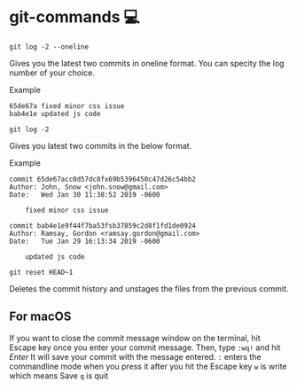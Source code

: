 # git-commands :computer:	

```
git log -2 --oneline
```
Gives you the latest two commits in oneline format. You can specity the log number of your choice. 

Example
```
65de67a fixed minor css issue
bab4e1e updated js code
```

```
git log -2 
```
Gives you latest two commits in the below format.

Example
```
commit 65de67acc0d57dc8fx69b5396450c47d26c54bb2
Author: John, Snow <john.snow@gmail.com>
Date:   Wed Jan 30 11:38:52 2019 -0600

    fixed minor css issue

commit bab4e1e9f44f7ba53fsb37859c2d8f1fd1de0924
Author: Ramsay, Gordon <ramsay.gordon@gmail.com>
Date:   Tue Jan 29 16:13:34 2019 -0600

    updated js code
```

```
git reset HEAD~1
```
Deletes the commit history and unstages the files from the previous commit. 

## For macOS
If you want to close the commit message window on the terminal, hit Escape key once you enter your commit message. 
Then, type `:wq!` and hit *Enter*
It will save your commit with the message entered. 
`:` enters the commandline mode when you press it after you hit the Escape key
`w` is write which means Save
`q` is quit